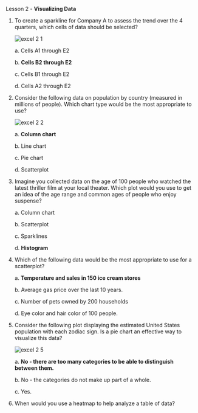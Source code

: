 Lesson 2 - **Visualizing Data**

1.  To create a sparkline for Company A to assess the trend over the 4 quarters, which cells of data should be selected?

    ![excel 2 1](https://user-images.githubusercontent.com/74751990/206835751-86eaf73f-db1b-4fb4-a47e-940626d22a96.jpg)
    
    a.  Cells A1 through E2

    b.  **Cells B2 through E2**

    c.  Cells B1 through E2

    d.  Cells A2 through E2

2.  Consider the following data on population by country (measured in millions of people). Which chart type would be the most appropriate to use?

    ![excel 2 2](https://user-images.githubusercontent.com/74751990/206960140-5aef9df3-61a0-4ec4-bf8c-e9f794a06ba9.jpg)

    a.  **Column chart**

    b.  Line chart

    c.  Pie chart

    d.  Scatterplot

3.  Imagine you collected data on the age of 100 people who watched the latest thriller film at your local theater. Which plot would you use to get an idea of the age range and common ages of people who enjoy suspense?

    a.  Column chart
    
    b.  Scatterplot
    
    c.  Sparklines
    
    d.  **Histogram**

4.	Which of the following data would be the most appropriate to use for a scatterplot?

    a.  **Temperature and sales in 150 ice cream stores**
    
    b.  Average gas price over the last 10 years.
    
    c.  Number of pets owned by 200 households
    
    d.  Eye color and hair color of 100 people.

5.  Consider the following plot displaying the estimated United States population with each zodiac sign. Is a pie chart an effective way to visualize this data?

    ![excel 2 5](https://user-images.githubusercontent.com/74751990/207869073-218610ca-2fa1-4165-896a-086c1ba76325.jpg)
    
    a.  **No - there are too many categories to be able to distinguish between them.**

    b.  No - the categories do not make up part of a whole.

    c.  Yes.

6.  When would you use a heatmap to help analyze a table of data?
